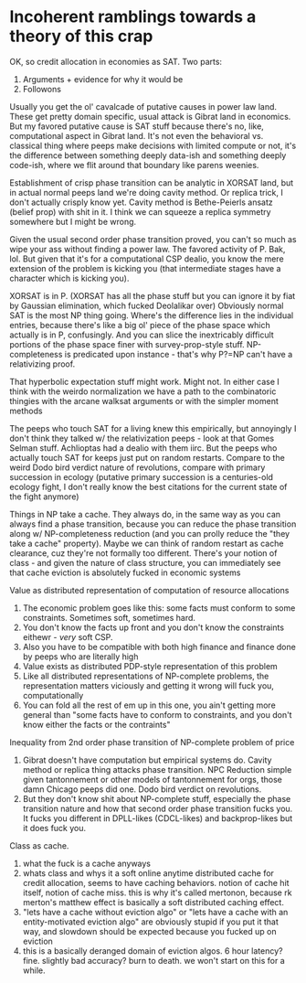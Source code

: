 # Incoherent ramblings towards a theory of this crap

OK, so credit allocation in economies as SAT. Two parts:

1. Arguments + evidence for why it would be
2. Followons

Usually you get the ol' cavalcade of putative causes in power law land. These get pretty domain specific, usual attack is Gibrat land in economics. But my favored putative cause is SAT stuff because there's no, like, computational aspect in Gibrat land. It's not even the behavioral vs. classical thing where peeps make decisions with limited compute or not, it's the difference between something deeply data-ish and something deeply code-ish, where we flit around that boundary like parens weenies.

Establishment of crisp phase transition can be analytic in XORSAT land, but in actual normal peeps land we're doing cavity method. Or replica trick, I don't actually crisply know yet. Cavity method is Bethe-Peierls ansatz (belief prop) with shit in it. I think we can squeeze a replica symmetry somewhere but I might be wrong.

Given the usual second order phase transition proved, you can't so much as wipe your ass without finding a power law. The favored activity of P. Bak, lol. But given that it's for a computational CSP dealio, you know the mere extension of the problem is kicking you (that intermediate stages have a character which is kicking you).

XORSAT is in P. (XORSAT has all the phase stuff but you can ignore it by fiat by Gaussian elimination, which fucked Deolalikar over) Obviously normal SAT is the most NP thing going. Where's the difference lies in the individual entries, because there's like a big ol' piece of the phase space which actually is in P, confusingly. And you can slice the inextricably difficult portions of the phase space finer with survey-prop-style stuff. NP-completeness is predicated upon instance - that's why P?=NP can't have a relativizing proof.

That hyperbolic expectation stuff might work. Might not. In either case I think with the weirdo normalization we have a path to the combinatoric thingies with the arcane walksat arguments or with the simpler moment methods

The peeps who touch SAT for a living knew this empirically, but annoyingly I don't think they talked w/ the relativization peeps - look at that Gomes Selman stuff. Achlioptas had a dealio with them iirc. But the peeps who actually touch SAT for keeps just put on random restarts. Compare to the weird Dodo bird verdict nature of revolutions, compare with primary succession in ecology (putative primary succession is a centuries-old ecology fight, I don't really know the best citations for the current state of the fight anymore)

Things in NP take a cache. They always do, in the same way as you can always find a phase transition, because you can reduce the phase transition along w/ NP-completeness reduction (and you can prolly reduce the "they take a cache" property). Maybe we can think of random restart as cache clearance, cuz they're not formally too different. There's your notion of class - and given the nature of class structure, you can immediately see that cache eviction is absolutely fucked in economic systems

Value as distributed representation of computation of resource allocations

1. The economic problem goes like this: some facts must conform to some constraints. Sometimes soft, sometimes hard.
2. You don't know the facts up front and you don't know the constraints eithewr - _very_ soft CSP.
3. Also you have to be compatible with both high finance and finance done by peeps who are literally high
4. Value exists as distributed PDP-style representation of this problem
5. Like all distributed representations of NP-complete problems, the representation matters viciously and getting it wrong will fuck you, computationally
6. You can fold all the rest of em up in this one, you ain't getting more general than "some facts have to conform to constraints, and you don't know either the facts or the contraints"

Inequality from 2nd order phase transition of NP-complete problem of price

1. Gibrat doesn't have computation but empirical systems do. Cavity method or replica thing attacks phase transition. NPC Reduction simple given tantonnement or other models of tantonnement for orgs, those damn Chicago peeps did one. Dodo bird verdict on revolutions.
2. But they don't know shit about NP-complete stuff, especially the phase transition nature and how that second order phase transition fucks you. It fucks you different in DPLL-likes (CDCL-likes) and backprop-likes but it does fuck you.

Class as cache.

1. what the fuck is a cache anyways
2. whats class and whys it a soft online anytime distributed cache for credit allocation, seems to have caching behaviors. notion of cache hit itself, notion of cache miss. this is why it's called mertonon, because rk merton's matthew effect is basically a soft distributed caching effect.
3. "lets have a cache without eviction algo" or "lets have a cache with an entity-motivated eviction algo" are obviously stupid if you put it that way, and slowdown should be expected because you fucked up on eviction
4. this is a basically deranged domain of eviction algos. 6 hour latency? fine. slightly bad accuracy? burn to death. we won't start on this for a while.
